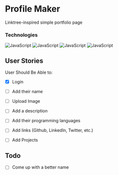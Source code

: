 # Profile Maker

Linktree-inspired simple portfolio page

### Technologies

  <img src="https://img.shields.io/badge/-JavaScript-black?logo=javascript&logoColor=%F7DF1E&style=for-the-badge" alt="JavaScript"/>
  <img src="https://img.shields.io/badge/-SvelteKit-FF3E00?logo=svelte&logoColor=white&style=for-the-badge" alt="JavaScript"/>
  <img src="https://img.shields.io/badge/-MongoDB-47A248?logo=mongodb&logoColor=white&style=for-the-badge" alt="JavaScript"/>
  <img src="https://img.shields.io/badge/-Tailwind-06B6D4?logo=tailwindcss&logoColor=white&style=for-the-badge" alt="JavaScript"/>

## User Stories

User Should Be Able to:
  - [x] Login
  - [ ] Add their name
  - [ ] Upload Image
  - [ ] Add a description
  - [ ] Add their programming languages
  - [ ] Add links (Github, LinkedIn, Twitter, etc.)
  - [ ] Add Projects



## Todo
- [ ] Come up with a better name
